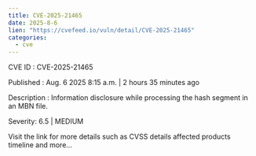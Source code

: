 ```yaml
--- 
title: CVE-2025-21465
date: 2025-8-6
lien: "https://cvefeed.io/vuln/detail/CVE-2025-21465"
categories:
  - cve
---
```


CVE ID : CVE-2025-21465

Published :  Aug. 6
2025
8:15 a.m. | 2 hours
35 minutes ago

Description : Information disclosure while processing the hash segment in an MBN file.

Severity: 6.5 | MEDIUM

Visit the link for more details
such as CVSS details
affected products
timeline
and more...
